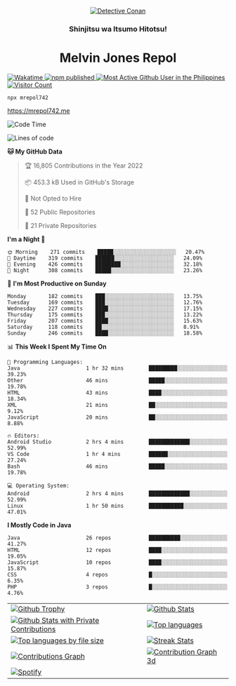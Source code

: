 <p align="center">

<a href="https://mrepol742.github.io">
  <img alt="Detective Conan" src="https://mrepol742-gif-randomizer.vercel.app/api" /> 
  </a> 
  <h3 align="center">Shinjitsu wa Itsumo Hitotsu!</h3>
  <h1 align="center">Melvin Jones Repol</h1>
  <a href="https://mrepol742.github.io">
   <img alt="Wakatime" src="https://github.com/mrepol742/mrepol742/actions/workflows/README.yml/badge.svg" /> 
  <img alt="npm published" src="https://github.com/mrepol742/mrepol742/actions/workflows/npmjs.yml/badge.svg"/>
    <img alt="Most Active Github User in the Philippines" src="https://enibdhv97zm33sz.m.pipedream.net" /> 
     <img alt="Visitor Count" src="https://visitor-badge.glitch.me/badge?page_id=mrepol742" /> 
  </a>
</p>

~~~ 
npx mrepol742
~~~
https://mrepol742.me

[comment]: <> (This is a automated generated Data from github action workflow)
[comment]: <> (START OF GENERATED DATA)

<!--START_SECTION:waka-->
![Code Time](http://img.shields.io/badge/Code%20Time-695%20hrs%2049%20mins-blue)

![Lines of code](https://img.shields.io/badge/From%20Hello%20World%20I%27ve%20Written-234%20Thousand%20lines%20of%20code-blue)

**🐱 My GitHub Data** 

> 🏆 16,805 Contributions in the Year 2022
 > 
> 📦 453.3 kB Used in GitHub's Storage 
 > 
> 🚫 Not Opted to Hire
 > 
> 📜 52 Public Repositories 
 > 
> 🔑 21 Private Repositories  
 > 
**I'm a Night 🦉** 

```text
🌞 Morning    271 commits    █████░░░░░░░░░░░░░░░░░░░░   20.47% 
🌆 Daytime    319 commits    ██████░░░░░░░░░░░░░░░░░░░   24.09% 
🌃 Evening    426 commits    ████████░░░░░░░░░░░░░░░░░   32.18% 
🌙 Night      308 commits    █████░░░░░░░░░░░░░░░░░░░░   23.26%

```
📅 **I'm Most Productive on Sunday** 

```text
Monday       182 commits    ███░░░░░░░░░░░░░░░░░░░░░░   13.75% 
Tuesday      169 commits    ███░░░░░░░░░░░░░░░░░░░░░░   12.76% 
Wednesday    227 commits    ████░░░░░░░░░░░░░░░░░░░░░   17.15% 
Thursday     175 commits    ███░░░░░░░░░░░░░░░░░░░░░░   13.22% 
Friday       207 commits    ████░░░░░░░░░░░░░░░░░░░░░   15.63% 
Saturday     118 commits    ██░░░░░░░░░░░░░░░░░░░░░░░   8.91% 
Sunday       246 commits    ████░░░░░░░░░░░░░░░░░░░░░   18.58%

```


📊 **This Week I Spent My Time On** 

```text
💬 Programming Languages: 
Java                     1 hr 32 mins        █████████░░░░░░░░░░░░░░░░   39.23% 
Other                    46 mins             █████░░░░░░░░░░░░░░░░░░░░   19.78% 
HTML                     43 mins             ████░░░░░░░░░░░░░░░░░░░░░   18.34% 
XML                      21 mins             ██░░░░░░░░░░░░░░░░░░░░░░░   9.12% 
JavaScript               20 mins             ██░░░░░░░░░░░░░░░░░░░░░░░   8.88%

🔥 Editors: 
Android Studio           2 hrs 4 mins        █████████████░░░░░░░░░░░░   52.99% 
VS Code                  1 hr 4 mins         ██████░░░░░░░░░░░░░░░░░░░   27.24% 
Bash                     46 mins             █████░░░░░░░░░░░░░░░░░░░░   19.78%

💻 Operating System: 
Android                  2 hrs 4 mins        █████████████░░░░░░░░░░░░   52.99% 
Linux                    1 hr 50 mins        ███████████░░░░░░░░░░░░░░   47.01%

```

**I Mostly Code in Java** 

```text
Java                     26 repos            ██████████░░░░░░░░░░░░░░░   41.27% 
HTML                     12 repos            ████░░░░░░░░░░░░░░░░░░░░░   19.05% 
JavaScript               10 repos            ████░░░░░░░░░░░░░░░░░░░░░   15.87% 
CSS                      4 repos             █░░░░░░░░░░░░░░░░░░░░░░░░   6.35% 
PHP                      3 repos             █░░░░░░░░░░░░░░░░░░░░░░░░   4.76%

```



<!--END_SECTION:waka-->

[comment]: <> (END OF GENERATED DATA)


|   |   |
|---|---|
| [![Github Trophy](https://github-profile-trophy.vercel.app/?username=mrepol742)](https://mrepol742.github.io?utm_source=github%20trophy) | [![Github Stats](https://github-readme-stats.vercel.app/api?username=mrepol742&show_icons=true&count_private=true&include_all_commits=true)](https://mrepol742.github.io?utm_source=github%20stats) |
| [![Github Stats with Private Contributions](https://mrepol742.github.io/github-stats/generated/overview.svg)](https://mrepol742.github.io?utm_source=github%20stats%20with%20private%20contributions) | [![Top languages](https://github-readme-stats.vercel.app/api/top-langs/?username=mrepol742&layout=compact&include_all_commits=true&&count_private=true&langs_count=20)](https://mrepol742.github.io?utm_source=top%20languages) |
| [![Top languages by file size](https://mrepol742.github.io/github-stats/generated/languages.svg)](https://mrepol742.github.io?utm_source=top%20languages%20by%20file%20size) | [![Streak Stats](https://mrepol742-streak-stats.herokuapp.com/?user=mrepol742)](https://mrepol742.github.io?utm_source=streak%20stats) |
| [![Contributions Graph](https://mrepol742-activity-graph.herokuapp.com/graph?username=mrepol742&theme=github&hide_border=true)](https://mrepol742.github.io?utm_source=contributions%20graph) | [![Contribution Graph 3d](https://github.com/mrepol742/mrepol742/blob/master/profile-3d-contrib/profile-south-season-animate.svg)](https://mrepol742.github.io?utm_source=contributions%20graph%203d) |
| [![Spotify](https://spotify-recently-played-readme.vercel.app/api?user=7xx9e7hwq1qyown0m4ut78pcz&count=10&unique=true)](https://mrepol742.github.io?utm_source=spotify) | |


 
